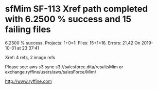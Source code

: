 # sfMim SF-113 Xref path completed with 6.2500 % success and 15 failing files

6.2500 % success. Projects: 1+0=1.  Files: 15+1=16. Errors: 21,42  On 2019-10-01 at 23:37:41

Xref: 4 refs, 2 image refs

Please see: aws s3 sync s3://salesforce.dita/resultsMim or exchange.ryffine/users/aws/salesForce/Mim/

http://www.ryffine.com
